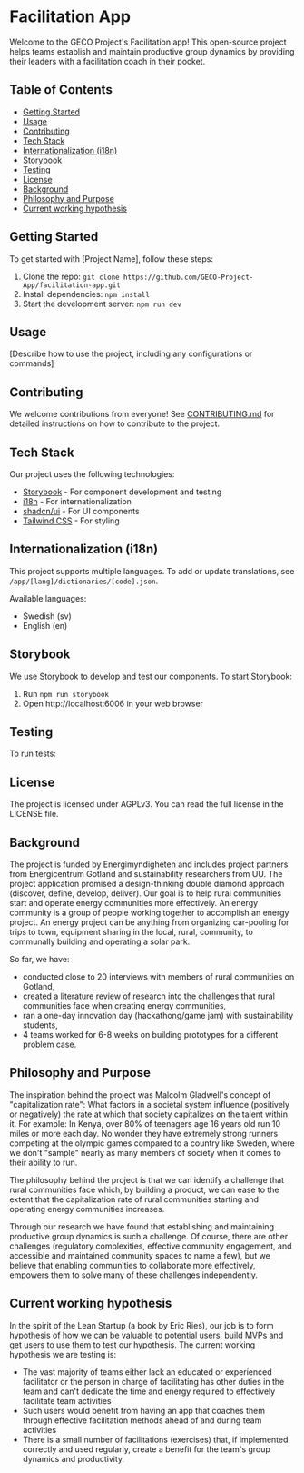 # Facilitation App

Welcome to the GECO Project's Facilitation app! This open-source project helps teams establish and maintain productive group dynamics by providing their leaders with a facilitation coach in their pocket.

## Table of Contents

- [Getting Started](#getting-started)
- [Usage](#usage)
- [Contributing](#contributing)
- [Tech Stack](#tech-stack)
- [Internationalization (i18n)](#internationalization-i18n)
- [Storybook](#storybook)
- [Testing](#testing)
- [License](#license)
- [Background](#background)
- [Philosophy and Purpose](#philosophy-and-purpose)
- [Current working hypothesis](#current-working-hypothesis)

## Getting Started

To get started with [Project Name], follow these steps:

1. Clone the repo: `git clone https://github.com/GECO-Project-App/facilitation-app.git`
2. Install dependencies: `npm install`
3. Start the development server: `npm run dev`

## Usage

[Describe how to use the project, including any configurations or commands]

## Contributing

We welcome contributions from everyone! See [CONTRIBUTING.md](CONTRIBUTING.md) for detailed instructions on how to contribute to the project.

## Tech Stack

Our project uses the following technologies:

- [Storybook](https://storybook.js.org/docs/react/get-started/introduction) - For component development and testing
- [i18n](https://nextjs.org/docs/app/building-your-application/routing/internationalization) - For internationalization
- [shadcn/ui](https://ui.shadcn.com/docs) - For UI components
- [Tailwind CSS](https://tailwindcss.com/docs) - For styling

## Internationalization (i18n)

This project supports multiple languages. To add or update translations, see `/app/[lang]/dictionaries/[code].json`.

Available languages:

- Swedish (sv)
- English (en)

## Storybook

We use Storybook to develop and test our components. To start Storybook:

1. Run `npm run storybook`
2. Open http://localhost:6006 in your web browser

## Testing

To run tests:

## License

The project is licensed under AGPLv3. You can read the full license in the LICENSE file.

## Background

The project is funded by Energimyndigheten and includes project partners from Energicentrum Gotland and sustainability researchers from UU.
The project application promised a design-thinking double diamond approach (discover, define, develop, deliver). Our goal is to help rural communities start and operate energy communities more effectively.
An energy community is a group of people working together to accomplish an energy project. An energy project can be anything from organizing car-pooling for trips to town, equipment sharing in the local, rural, community, to communally building and operating a solar park.

So far, we have:

- conducted close to 20 interviews with members of rural communities on Gotland,
- created a literature review of research into the challenges that rural communities face when creating energy communities,
- ran a one-day innovation day (hackathong/game jam) with sustainability students,
- 4 teams worked for 6-8 weeks on building prototypes for a different problem case.

## Philosophy and Purpose

The inspiration behind the project was Malcolm Gladwell's concept of "capitalization rate": What factors in a societal system influence (positively or negatively) the rate at which that society capitalizes on the talent within it. For example: In Kenya, over 80% of teenagers age 16 years old run 10 miles or more each day. No wonder they have extremely strong runners competing at the olympic games compared to a country like Sweden, where we don't "sample" nearly as many members of society when it comes to their ability to run.

The philosophy behind the project is that we can identify a challenge that rural communities face which, by building a product, we can ease to the extent that the capitalization rate of rural communities starting and operating energy communities increases.

Through our research we have found that establishing and maintaining productive group dynamics is such a challenge. Of course, there are other challenges (regulatory complexities, effective community engagement, and accessible and maintained community spaces to name a few), but we believe that enabling communities to collaborate more effectively, empowers them to solve many of these challenges independently.

## Current working hypothesis

In the spirit of the Lean Startup (a book by Eric Ries), our job is to form hypothesis of how we can be valuable to potential users, build MVPs and get users to use them to test our hypothesis.
The current working hypothesis we are testing is:

- The vast majority of teams either lack an educated or experienced facilitator or the person in charge of facilitating has other duties in the team and can't dedicate the time and energy required to effectively facilitate team activities
- Such users would benefit from having an app that coaches them through effective facilitation methods ahead of and during team activities
- There is a small number of facilitations (exercises) that, if implemented correctly and used regularly, create a benefit for the team's group dynamics and productivity.
